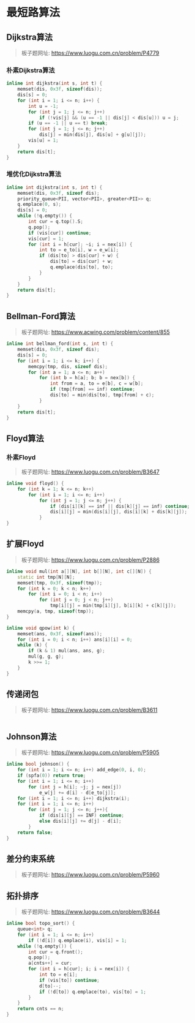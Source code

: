 # 最短路算法

## Dijkstra算法

> 板子题网址: https://www.luogu.com.cn/problem/P4779

### 朴素Dijkstra算法

```cpp
inline int dijkstra(int s, int t) {
    memset(dis, 0x3f, sizeof(dis));
    dis[s] = 0;
    for (int i = 1; i <= n; i++) {
        int u = -1;
        for (int j = 1; j <= n; j++)
            if (!vis[j] && (u == -1 || dis[j] < dis[u])) u = j;
        if (u == -1 || u == t) break;
        for (int j = 1; j <= n; j++)
            dis[j] = min(dis[j], dis[u] + g[u][j]);
        vis[u] = 1;
    }
    return dis[t];
}
```

### 堆优化Dijkstra算法

```cpp
inline int dijkstra(int s, int t) {
    memset(dis, 0x3f, sizeof dis);
    priority_queue<PII, vector<PII>, greater<PII>> q;
    q.emplace(0, s);
    dis[s] = 0;
    while (!q.empty()) {
        int cur = q.top().S;
        q.pop();
        if (vis[cur]) continue;
        vis[cur] = 1;
        for (int i = h[cur]; ~i; i = nex[i]) {
            int to = e_to[i], w = e_w[i];
            if (dis[to] > dis[cur] + w) {
                dis[to] = dis[cur] + w;
                q.emplace(dis[to], to);
            }
        }
    }
    return dis[t];
}
```

## Bellman-Ford算法

> 板子题网址: https://www.acwing.com/problem/content/855

```cpp
inline int bellman_ford(int s, int t) {
    memset(dis, 0x3f, sizeof dis);
    dis[s] = 0;
    for (int i = 1; i <= k; i++) {
        memcpy(tmp, dis, sizeof dis);
        for (int a = 1; a <= n; a++)
            for (int b = h[a]; b; b = nex[b]) {
                int from = a, to = e[b], c = w[b];
                if (tmp[from] == inf) continue;
                dis[to] = min(dis[to], tmp[from] + c);
            }
    }
    return dis[t];
}
```

## Floyd算法

### 朴素Floyd

> 板子题网址: https://www.luogu.com.cn/problem/B3647

```cpp
inline void floyd() {
    for (int k = 1; k <= n; k++)
        for (int i = 1; i <= n; i++)
            for (int j = 1; j <= n; j++) {
                if (dis[i][k] == inf || dis[k][j] == inf) continue;
                dis[i][j] = min(dis[i][j], dis[i][k] + dis[k][j]);
            }
}
```

## 扩展Floyd

> 板子题网址: https://www.luogu.com.cn/problem/P2886

```cpp
inline void mul(int a[][N], int b[][N], int c[][N]) {
    static int tmp[N][N];
    memset(tmp, 0x3f, sizeof(tmp));
    for (int k = 0; k < n; k++)
        for (int i = 0; i < n; i++)
            for (int j = 0; j < n; j++)
                tmp[i][j] = min(tmp[i][j], b[i][k] + c[k][j]);
    memcpy(a, tmp, sizeof(tmp));
}

inline void qpow(int k) {
    memset(ans, 0x3f, sizeof(ans));
    for (int i = 0; i < n; i++) ans[i][i] = 0;
    while (k) {
        if (k & 1) mul(ans, ans, g);
        mul(g, g, g);
        k >>= 1;
    }
}
```

## 传递闭包

> 板子题网址: https://www.luogu.com.cn/problem/B3611

```cpp

```

## Johnson算法

> 板子题网址: https://www.luogu.com.cn/problem/P5905

```cpp
inline bool johnson() {
    for (int i = 1; i <= n; i++) add_edge(0, i, 0);
    if (spfa(0)) return true;
    for (int i = 1; i <= n; i++)
        for (int j = h[i]; ~j; j = nex[j])
            e_w[j] += d[i] - d[e_to[j]];
    for (int i = 1; i <= n; i++) dijkstra(i);
    for (int i = 1; i <= n; i++)
        for (int j = 1; j <= n; j++){
            if (dis[i][j] == INF) continue;
            else dis[i][j] += d[j] - d[i];
        }
    return false;
}
```

## 差分约束系统

> 板子题网址: https://www.luogu.com.cn/problem/P5960

## 拓扑排序

> 板子题网址: https://www.luogu.com.cn/problem/B3644

```cpp
inline bool topo_sort() {
    queue<int> q;
    for (int i = 1; i <= n; i++)
        if (!d[i]) q.emplace(i), vis[i] = 1;
    while (!q.empty()) {
        int cur = q.front();
        q.pop();
        a[cnts++] = cur;
        for (int i = h[cur]; i; i = nex[i]) {
            int to = e[i];
            if (vis[to]) continue;
            d[to]--;
            if (!d[to]) q.emplace(to), vis[to] = 1;
        }
    }
    return cnts == n;
}
```
